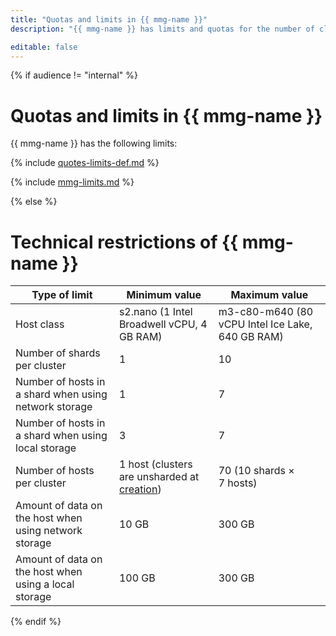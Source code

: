 ```yaml
---
title: "Quotas and limits in {{ mmg-name }}"
description: "{{ mmg-name }} has limits and quotas for the number of clusters, total number of processor cores for all database hosts, total amount of RAM for all database hosts, and total storage for all clusters per cloud. For more information about the service restrictions, read this article."

editable: false
---
```


{% if audience != "internal" %}

# Quotas and limits in {{ mmg-name }}

{{ mmg-name }} has the following limits:

{% include [quotes-limits-def.md](../../_includes/quotes-limits-def.md) %}

{% include [mmg-limits.md](../../_includes/mdb/mmg-limits.md) %}

{% else %}

# Technical restrictions of {{ mmg-name }}

| Type of limit | Minimum value | Maximum value |
| ---- | ---- | ---- |
| Host class | s2.nano (1 Intel Broadwell vCPU, 4 GB RAM) | m3-c80-m640 (80 vCPU Intel Ice Lake, 640 GB RAM) |
| Number of shards per cluster | 1 | 10 |
| Number of hosts in a shard when using network storage | 1 | 7 |
| Number of hosts in a shard when using local storage | 3 | 7 |
| Number of hosts per cluster | 1 host (clusters are unsharded at [creation](../operations/cluster-create.md)) | 70 (10 shards × 7 hosts) |
| Amount of data on the host when using network storage | 10 GB | 300 GB |
| Amount of data on the host when using a local storage | 100 GB | 300 GB |

{% endif %}
